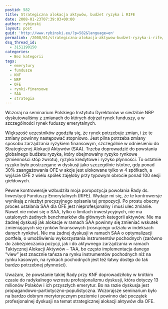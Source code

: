 ```yaml
---
postid: 582
title: Strategiczna alokacja aktywów, budżet ryzyka i RIFE
date: 2008-01-23T07:39:03+00:00
author: rybinski
layout: post
guid: 'http://www.rybinski.eu/?p=582&language=en'
permalink: /2008/01/strategiczna-alokacja-aktywow-budzet-ryzyka-i-rife/
dsq_thread_id:
  - 3151190150
categories:
  - Bez kategorii
tags:
  - emerytury
  - fundusze
  - KNF
  - NBP
  - OFE
  - rynki-finansowe
  - SAA
  - strategia
---
```

Wczoraj na seminarium Polskiego Instytutu Dyrektorów w siedzibie NBP dyskutowaliśmy z zmianach do których dojrzał rynek funduszy, a w szczególności rynek fuduszy emerytalnych.

Większość uczestników zgodziła się, że rynek potrzebuje zmian, i że te zmiany powinny następować stopniowo. Jest pilna potrzeba zmiany sposobu zarządzania ryzykiem finansowym, szczególnie w odniesieniu do Strategicznej Alokacji Aktywów (SAA). Trzeba doprowadzić do powstania globalnego budżetu ryzyka, który obejmowałny ryzyko rynkowe (zmienności stóp zwrotu), ryzyko kredytowe i ryzyko płynności. To ostatnie ryzyko było postrzegane w dyskusji jako szczególnie istotne, gdy ponad 30% zaangażowania OFE w akcje jest ulokowane tylko w 4 spółkach, a wyjście OFE z wielu spółek zajęłoby przy typowym obrocie ponad 100 sesji giełdowych.

Pewne kontrowersje wzbudziła moja poropozycja powołania Rady ds. Inwestycji Funduszy Emerytalnych (RIFE). Wydaje mi się, że te kontrowersje wynikają z niezbyt precyzyjnego opisania tej propozycji. Po prostu obecny proces ustalania SAA dla OFE jest nieprofesjonalny i musi ulec zmianie. Nawet nie mówi się o SAA, tylko o limitach inwestycyjnych, nie ma ustalonych żadnych benchmarków dla głównych kategorii aktywów. Nie ma żadnej dyskusji jak alokacje w ramach SAA powinny się zmieniać wskutek zmieniających się rynków finansowych (rosnącego udziału w indeksach danych rynków). Nie ma żadnej dyskusji w ramach SAA o optymalizacji portfela, o umożliwieniu wykorzystania instrumentów pochodnych (zarówno do zabezpieczania pozycji, jak i do aktywnego zarządzania w ramach Taktycznej Alokacji Aktywów – TAA, bo często implementacja danego “view” jest znacznie tańsza na rynku instrumentów pochodnych niż na rynku kasowym, na rynkach pochodnych jest też łatwy dostęp do tak bardzo potrzebnej płynności). 

Uważam, że powstanie takiej Rady przy KNF doprowadziłoby w krótkim czasie do radykalnego wzrostu profesjonalizmu dyskusji, która dotyczy 13 milionów Polaków i ich przyszłych emerytur. Bo na razie dyskusja jest propagandowo-partiotyczno-populistyczna. Wczorajsze seminarium było na bardzo dobrym merytorycznym poziomie i powinno dać początek profesjonalnej dyskusji na temat strategicznej alokacji aktywów dla OFE.
